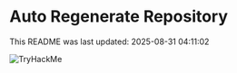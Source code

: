 # Auto Regenerate Repository

This README was last updated: 2025-08-31 04:11:02

 ![TryHackMe](https://tryhackme.com/badge/533634)